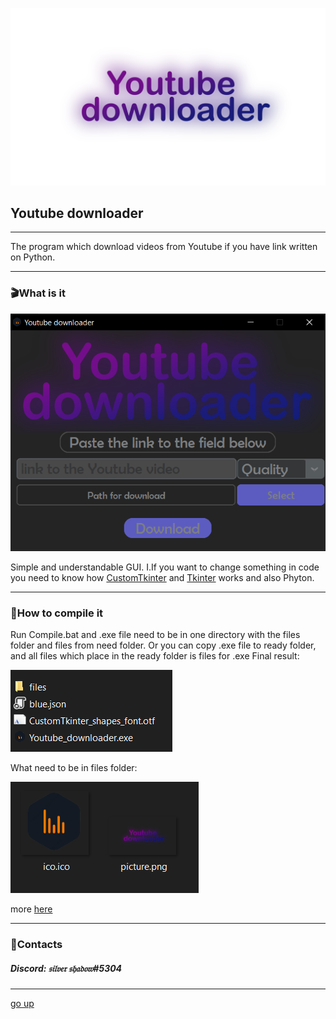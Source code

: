 <a id ="up"></a>
![LOGO](files/picture.png)

Youtube downloader
---

---
The program which download videos from Youtube if you have link written on Python.

***
### 🎬What is it
![LOGO](files/Screenshot.png)

Simple and understandable GUI.
Ⅰ.If you want to change something in code you need to know how [CustomTkinter](https://github.com/TomSchimansky/CustomTkinter/wiki) and  [Tkinter](https://docs.python.org/3/library/tkinter.html) works and also Phyton.

---
### 🔨How to compile it
Run Compile.bat and .exe file need to be in one directory with the files folder and files from need folder.
Or you can copy .exe file to ready folder, and all files which place in the ready folder is files for .exe
Final result:

![LOGO](files/Screenshot_1.png)

What need to be in files folder:

![LOGO](files/Screenshot_2.png)

more [here](https://github.com/TomSchimansky/CustomTkinter/wiki/Packaging)

---
### 📲Contacts
##### __Discord: 𝔰𝔦𝔩𝔳𝔢𝔯 𝔰𝔥𝔞𝔡𝔬𝔴#5304__

---
[go up](#up)
